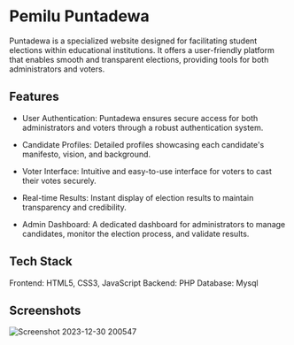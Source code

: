 
# Pemilu Puntadewa
 
Puntadewa is a specialized website designed for facilitating student elections within educational institutions. It offers a user-friendly platform that enables smooth and transparent elections, providing tools for both administrators and voters.
## Features 

- User Authentication: Puntadewa ensures secure access for both administrators and voters through a robust authentication system.

- Candidate Profiles: Detailed profiles showcasing each candidate's manifesto, vision, and background.

- Voter Interface: Intuitive and easy-to-use interface for voters to cast their votes securely.

- Real-time Results: Instant display of election results to maintain transparency and credibility.

- Admin Dashboard: A dedicated dashboard for administrators to manage candidates, monitor the election process, and validate results.





## Tech Stack

Frontend: HTML5, CSS3, JavaScript
Backend: PHP
Database: Mysql


## Screenshots
![Screenshot 2023-12-30 200547](https://github.com/fellis-cp/Pemilu-Puntadewa/assets/60042724/775717ee-7ce6-4fe1-9987-1ea76a08b25b)

